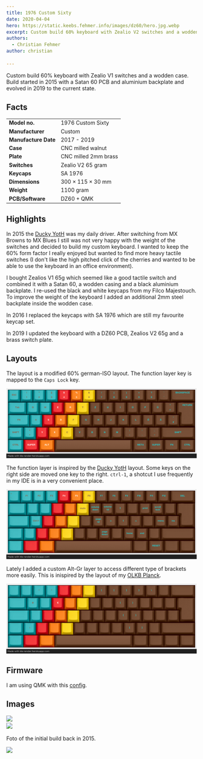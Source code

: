 ```yaml
---
title: 1976 Custom Sixty
date: 2020-04-04
hero: https://static.keebs.fehmer.info/images/dz60/hero.jpg.webp
excerpt: Custom build 60% keyboard with Zealio V2 switches and a wodden case.
authors:
  - Christian Fehmer
author: christian

---
```


Custom build 60% keyboard with Zealio V1 switches and a wodden case. Build started in 2015 with a Satan 60 PCB and aluminium backplate and evolved in 2019 to the current state.

## Facts 

| | |
|---------------------|-----------------------------------------------------------------------------------------------|
| **Model no.** | 1976 Custom Sixty |
| **Manufacturer** | Custom |
| **Manufacture Date** | 2017 - 2019 |
| **Case** | CNC milled walnut |
| **Plate** | CNC milled 2mm brass |
| **Switches** | Zealio V2 65 gram |
| **Keycaps** | SA 1976 |
| **Dimensions** | 300 × 115 × 30 mm |
| **Weight** | 1100 gram |
| **PCB/Software** | DZ60 + QMK |


## Highlights

In 2015 the [Ducky YotH](/post/2020-04-02-ducky-yoth/) was my daily driver. After switching from MX Browns to MX Blues I still was not very happy with the weight of the switches and decided to build my custom keyboard. I wanted to keep the 60% form factor I really enjoyed but wanted to find more heavy tactile switches (I don't like the high pitched click of the cherries and wanted to be able to use the keyboard in an office environment).

I bought Zealios V1 65g which seemed like a good tactile switch and combined it with a Satan 60, a wodden casing and a black aluminium backplate. I re-used the black and white keycaps from my Filco Majestouch. To improve the weight of the keyboard I added an additional 2mm steel backplate inside the wodden case.

In 2016 I replaced the keycaps with SA 1976 which are still my favourite keycap set.

In 2019 I updated the keyboard with a DZ60 PCB, Zealios V2 65g and a brass switch plate.


## Layouts

The layout is a modified 60% german-ISO layout. The function layer key is mapped to the `Caps Lock` key.

<div class="Image__Medium">
  <img src="https://github.com/fehmer/qmk_firmware/raw/fehmer/keyboards/dz60/keymaps/fehmer/docs/layer-qwertz-render.png"  />
</div>


The function layer is inspired by the [Ducky YotH](/post/2020-04-02-ducky-yoth/) layout. Some keys on the right side are moved one key to the right. `ctrl-1`, a shotcut I use frequently in my IDE is in a very convenient place.

<div class="Image__Medium">
  <img src="https://github.com/fehmer/qmk_firmware/raw/fehmer/keyboards/dz60/keymaps/fehmer/docs/layer-fn1-render.png"  />
</div>

Lately I added a custom Alt-Gr layer to access different type of brackets more easily. This is inispired by the layout of my [OLKB Planck](https://keebs.fehmer.info/post/2020-04-05-planck/#layouts).

<div class="Image__Medium">
  <img src="https://github.com/fehmer/qmk_firmware/raw/fehmer/keyboards/dz60/keymaps/fehmer/docs/layer-altgr-render.png"  />
</div>

## Firmware

I am using QMK with this [config](https://github.com/fehmer/qmk_firmware/tree/fehmer/keyboards/dz60/keymaps/fehmer).

## Images


<div class="Image__Large">
  <img src="https://static.keebs.fehmer.info/images/dz60/1.jpg.webp"  />
</div>

<div class="Image__Large">
  <img src="https://static.keebs.fehmer.info/images/dz60/2.jpg.webp"  />
</div>

Foto of the initial build back in 2015.

<div class="Image__Large">
  <img src="https://static.keebs.fehmer.info/images/dz60/3.jpg.webp"  />
</div>